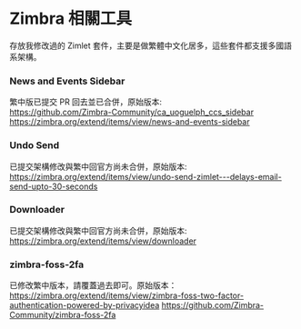 # Zimbra 相關工具

存放我修改過的 Zimlet 套件，主要是做繁體中文化居多，這些套件都支援多國語系架構。
  
### News and Events Sidebar
繁中版已提交 PR 回去並已合併，原始版本:  
https://github.com/Zimbra-Community/ca_uoguelph_ccs_sidebar  
https://zimbra.org/extend/items/view/news-and-events-sidebar  
  
    
    
### Undo Send
已提交架構修改與繁中回官方尚未合併，原始版本:  
https://zimbra.org/extend/items/view/undo-send-zimlet---delays-email-send-upto-30-seconds  
  
  
    
### Downloader
已提交架構修改與繁中回官方尚未合併，原始版本:  
https://zimbra.org/extend/items/view/downloader
  
  
### zimbra-foss-2fa
已修改繁中版本，請覆蓋過去即可。原始版本：
https://zimbra.org/extend/items/view/zimbra-foss-two-factor-authentication-powered-by-privacyidea
https://github.com/Zimbra-Community/zimbra-foss-2fa
